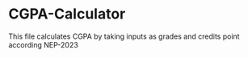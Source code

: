 # CGPA-Calculator
This file calculates CGPA by taking inputs as grades and credits point according NEP-2023
